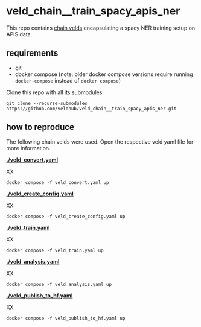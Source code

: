 # veld_chain__train_spacy_apis_ner

This repo contains [chain velds](https://zenodo.org/records/13322913) encapsulating a spacy NER
training setup on APIS data.

## requirements

- git
- docker compose (note: older docker compose versions require running `docker-compose` instead of 
  `docker compose`)

Clone this repo with all its submodules
```
git clone --recurse-submodules https://github.com/veldhub/veld_chain__train_spacy_apis_ner.git
```

## how to reproduce

The following chain velds were used. Open the respective veld yaml file for more information.

**[./veld_convert.yaml](./veld_convert.yaml)** 

XX

```
docker compose -f veld_convert.yaml up
```

**[./veld_create_config.yaml](./veld_create_config.yaml)** 

XX

```
docker compose -f veld_create_config.yaml up
```

**[./veld_train.yaml](./veld_train.yaml)** 

XX

```
docker compose -f veld_train.yaml up
```

**[./veld_analysis.yaml](./veld_analysis.yaml)** 

XX

```
docker compose -f veld_analysis.yaml up
```

**[./veld_publish_to_hf.yaml](./veld_publish_to_hf.yaml)** 

XX

```
docker compose -f veld_publish_to_hf.yaml up
```
